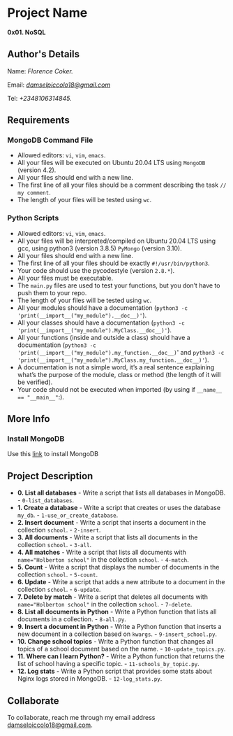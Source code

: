 # Project Name
**0x01. NoSQL**

## Author's Details
Name: *Florence Coker.*

Email: *damselpiccolo18@gmail.com*

Tel: *+2348106314845.*

##  Requirements

### MongoDB Command File
*   Allowed editors: `vi`, `vim`, `emacs`.
*   All your files will be executed on Ubuntu 20.04 LTS using `MongoDB`  (version 4.2).
*   All your files should end with a new line.
*   The first line of all your files should be a comment describing the task `// my comment`.
*   The length of your files will be tested using `wc`.

### Python Scripts
*   Allowed editors: `vi`, `vim`, `emacs`.
*   All your files will be interpreted/compiled on Ubuntu 20.04 LTS using gcc, using python3 (version 3.8.5) `PyMongo` (version 3.10).
*   All your files should end with a new line.
*   The first line of all your files should be exactly `#!/usr/bin/python3`.
*   Your code should use the pycodestyle (version `2.8.*`).
*   All your files must be executable.
*   The `main.py` files are used to test your functions, but you don’t have to push them to your repo.
*   The length of your files will be tested using `wc`.
*   All your modules should have a documentation (`python3 -c 'print(__import__("my_module").__doc__)'`).
*   All your classes should have a documentation (`python3 -c 'print(__import__("my_module").MyClass.__doc__)'`).
*   All your functions (inside and outside a class) should have a documentation (`python3 -c 'print(__import__("my_module").my_function.__doc__)`' and `python3 -c 'print(__import__("my_module").MyClass.my_function.__doc__)'`).
*   A documentation is not a simple word, it’s a real sentence explaining what’s the purpose of the module, class or method (the length of it will be verified).
*   Your code should not be executed when imported (by using if `__name__ == "__main__"`:).


## More Info
### Install MongoDB
Use this [link](https://www.mongodb.com/docs/manual/tutorial/install-mongodb-on-ubuntu/) to install MongoDB


## Project Description

* **0. List all databases** - Write a script that lists all databases in MongoDB. - `0-list_databases`.
* **1. Create a database** - Write a script that creates or uses the database `my_db`. - `1-use_or_create_database`.
* **2. Insert document** - Write a script that inserts a document in the collection `school`. - `2-insert`.
* **3. All documents** - Write a script that lists all documents in the collection `school`. - `3-all`.
* **4. All matches** - Write a script that lists all documents with `name="Holberton school"` in the collection `school`. - `4-match`.
* **5. Count** - Write a script that displays the number of documents in the collection `school`. - `5-count`.
* **6. Update** - Write a script that adds a new attribute to a document in the collection `school`. - `6-update`.
* **7. Delete by match** - Write a script that deletes all documents with `name="Holberton school"` in the collection `school`. - `7-delete`.
* **8. List all documents in Python** - Write a Python function that lists all documents in a collection. - `8-all.py`.
* **9. Insert a document in Python** - Write a Python function that inserts a new document in a collection based on `kwargs`. - `9-insert_school.py`.
* **10. Change school topics** - Write a Python function that changes all topics of a school document based on the name. - `10-update_topics.py`.
* **11. Where can I learn Python?** - Write a Python function that returns the list of school having a specific topic. - `11-schools_by_topic.py`.
* **12. Log stats** - Write a Python script that provides some stats about Nginx logs stored in MongoDB. - `12-log_stats.py`.


## Collaborate

To collaborate, reach me through my email address damselpiccolo18@gmail.com.
